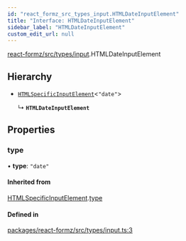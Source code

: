 ```yaml
---
id: "react_formz_src_types_input.HTMLDateInputElement"
title: "Interface: HTMLDateInputElement"
sidebar_label: "HTMLDateInputElement"
custom_edit_url: null
---
```


[react-formz/src/types/input](../modules/react_formz_src_types_input.md).HTMLDateInputElement

## Hierarchy

- [`HTMLSpecificInputElement`](react_formz_src_types_input.HTMLSpecificInputElement.md)<``"date"``\>

  ↳ **`HTMLDateInputElement`**

## Properties

### type

• **type**: ``"date"``

#### Inherited from

[HTMLSpecificInputElement](react_formz_src_types_input.HTMLSpecificInputElement.md).[type](react_formz_src_types_input.HTMLSpecificInputElement.md#type)

#### Defined in

[packages/react-formz/src/types/input.ts:3](https://github.com/ZerryStack/react-formz/blob/main/packages/react-formz/src/types/input.ts#L3)
